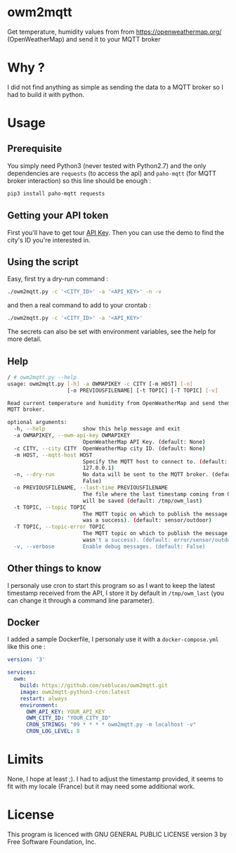 # owm2mqtt

Get temperature, humidity values from  from https://openweathermap.org/ (OpenWeatherMap) and send it to your MQTT broker 

# Why ?

I did not find anything as simple as sending the data to a MQTT broker so I had to build it with python.

# Usage

## Prerequisite

You simply need Python3 (never tested with Python2.7) and the only dependencies are `requests` (to access the api) and `paho-mqtt` (for MQTT broker interaction) so this line should be enough  :

```bash
pip3 install paho-mqtt requests
```

## Getting your API token

First you'll have to get tour [API Key](https://openweathermap.org/appid). Then you can use the demo to find the city's ID you're interested in.

## Using the script

Easy, first try a dry-run command :

```bash
./owm2mqtt.py -c '<CITY_ID>' -a '<API_KEY>' -n -v
```

and then a real command to add to your crontab :

```bash
./owm2mqtt.py -c '<CITY_ID>' -a '<API_KEY>'
```

The secrets can also be set with environment variables, see the help for more detail.

## Help

```bash
/ # owm2mqtt.py --help
usage: owm2mqtt.py [-h] -a OWMAPIKEY -c CITY [-m HOST] [-n]
                   [-o PREVIOUSFILENAME] [-t TOPIC] [-T TOPIC] [-v]

Read current temperature and humidity from OpenWeatherMap and send them to a
MQTT broker.

optional arguments:
  -h, --help            show this help message and exit
  -a OWMAPIKEY, --owm-api-key OWMAPIKEY
                        OpenWeatherMap API Key. (default: None)
  -c CITY, --city CITY  OpenWeatherMap city ID. (default: None)
  -m HOST, --mqtt-host HOST
                        Specify the MQTT host to connect to. (default:
                        127.0.0.1)
  -n, --dry-run         No data will be sent to the MQTT broker. (default:
                        False)
  -o PREVIOUSFILENAME, --last-time PREVIOUSFILENAME
                        The file where the last timestamp coming from OWM API
                        will be saved (default: /tmp/owm_last)
  -t TOPIC, --topic TOPIC
                        The MQTT topic on which to publish the message (if it
                        was a success). (default: sensor/outdoor)
  -T TOPIC, --topic-error TOPIC
                        The MQTT topic on which to publish the message (if it
                        wasn't a success). (default: error/sensor/outdoor)
  -v, --verbose         Enable debug messages. (default: False)

```

## Other things to know

I personaly use cron to start this program so as I want to keep the latest timestamp received from the API, I store it by default in `/tmp/owm_last` (you can change it through a command line parameter).

## Docker

I added a sample Dockerfile, I personaly use it with a `docker-compose.yml` like this one :

```yml
version: '3'

services:
  owm:
    build: https://github.com/seblucas/owm2mqtt.git
    image: owm2mqtt-python3-cron:latest
    restart: always
    environment:
      OWM_API_KEY: YOUR_API_KEY
      OWM_CITY_ID: "YOUR_CITY_ID"
      CRON_STRINGS: "09 * * * * owm2mqtt.py -m localhost -v"
      CRON_LOG_LEVEL: 8
```

# Limits

None, I hope at least ;). I had to adjust the timestamp provided, it seems to fit with my locale (France) but it may need some additional work. 

# License

This program is licenced with GNU GENERAL PUBLIC LICENSE version 3 by Free Software Foundation, Inc.
